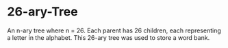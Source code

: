 # 26-ary-Tree


An n-ary tree where n = 26.  Each parent has 26 children, each representing a letter in the alphabet.  This 26-ary tree was used to store a word bank.
